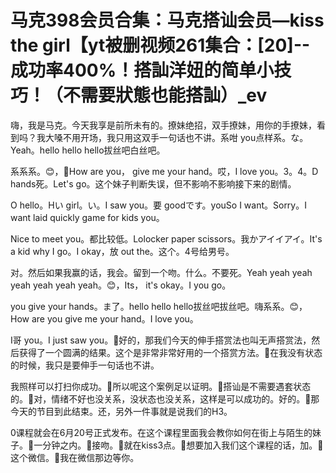 # 马克398会员合集：马克搭讪会员—kiss the girl【yt被删视频261集合：[20]--成功率400%！搭訕洋妞的简单小技巧！（不需要狀態也能搭訕）_ev

嗨，我是马克。今天我享是前所未有的。撩妹绝招，双手撩妹，用你的手撩妹，看到吗？我大嗓不用开场，我只用这双手一句话也不讲。系咁 you点样系。な。Yeah。hello hello hello拔丝吧白丝吧。

系系系。😊，🎼How are you， give me your hand。哎，I love you。3。4。D hands死。Let's go。这个妹子判断失误，但不影响不影响接下来的剧情。

O hello。Hい girl。い。I saw you。要 goodです。youSo I want。Sorry。I want laid quickly game for kids you。

Nice to meet you。都比较低。Lolocker paper scissors。我かアイイアイ。It's a kid why I go。I okay，放 out the。这个。4号给男号。

对。然后如果我赢的话，我会。留到一个吻。什么。不要死。Yeah yeah yeah yeah yeah yeah yeah。😊，Its， it's okay。I you go。

 you give your hands。ま了。hello hello hello拔丝吧拔丝吧。嗨系系。😊，How are you give me your hand。I love you。

I哥 you。I just saw you。🎼好的，那我们今天的伸手搭赏法也叫无声搭赏法，然后获得了一个圆满的结果。这个是非常非常好用的一个搭赏方法。🎼在我没有状态的时候，我只是要伸手一句话也不讲。

我照样可以打扫你成功。🎼所以呢这个案例足以证明。🎼搭讪是不需要遇套状态的。🎼对，情绪不好也没关系，没状态也没关系，这样是可以成功的。好的。🎼那今天的节目到此结束。还，另外一件事就是说我们的H3。

0课程就会在6月20号正式发布。在这个课程里面我会教你如何在街上与陌生的妹子。🎼一分钟之内。🎼接吻。🎼就在kiss3点。🎼想要加入我们这个课程的话，加。🎼这个微信。🎼我在微信那边等你。

